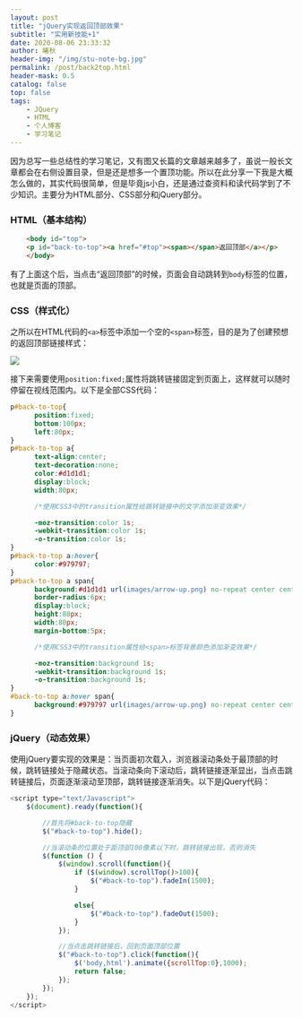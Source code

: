```yaml
---
layout: post
title: "jQuery实现返回顶部效果"
subtitle: "实用新技能+1"
date: 2020-08-06 23:33:32
author: 曦秋
header-img: "/img/stu-note-bg.jpg"
permalink: /post/back2top.html
header-mask: 0.5
catalog: false
top: false
tags: 
    - JQuery
    - HTML
    - 个人博客
    - 学习笔记
---
```


因为总写一些总结性的学习笔记，又有图又长篇的文章越来越多了，虽说一般长文章都会在右侧设置目录，但是还是想多一个置顶功能。所以在此分享一下我是大概怎么做的，其实代码很简单，但是毕竟js小白，还是通过查资料和读代码学到了不少知识。主要分为HTML部分、CSS部分和jQuery部分。

### HTML（基本结构）

``` html
    <body id="top">
    <p id="back-to-top"><a href="#top"><span></span>返回顶部</a></p>
    </body>
```

有了上面这个后，当点击“返回顶部”的时候，页面会自动跳转到`body`标签的位置，也就是页面的顶部。

### CSS（样式化）

之所以在HTML代码的`<a>`标签中添加一个空的`<span>`标签，目的是为了创建预想的返回顶部链接样式：

![](https://cdn.jsdelivr.net/gh/DanLCJ/danliublog@master/img/in-post/back2top/back2top.png)

接下来需要使用`position:fixed;`属性将跳转链接固定到页面上，这样就可以随时停留在视线范围内。以下是全部CSS代码：

``` CSS
p#back-to-top{
      position:fixed;
      bottom:100px;
      left:80px;
}
p#back-to-top a{
      text-align:center;
      text-decoration:none;
      color:#d1d1d1;
      display:block;
      width:80px;

      /*使用CSS3中的transition属性给跳转链接中的文字添加渐变效果*/

      -moz-transition:color 1s;
      -webkit-transition:color 1s;
      -o-transition:color 1s;
}
p#back-to-top a:hover{
      color:#979797;
}
p#back-to-top a span{
      background:#d1d1d1 url(images/arrow-up.png) no-repeat center center;
      border-radius:6px;
      display:block;
      height:80px;
      width:80px;
      margin-bottom:5px;

      /*使用CSS3中的transition属性给<span>标签背景颜色添加渐变效果*/

      -moz-transition:background 1s;
      -webkit-transition:background 1s;
      -o-transition:background 1s;
}
#back-to-top a:hover span{
      background:#979797 url(images/arrow-up.png) no-repeat center center;
}
```

### jQuery（动态效果）

使用jQuery要实现的效果是：当页面初次载入，浏览器滚动条处于最顶部的时候，跳转链接处于隐藏状态。当滚动条向下滚动后，跳转链接逐渐显出，当点击跳转链接后，页面逐渐滚动至顶部，跳转链接逐渐消失。以下是jQuery代码：

``` javascript
<script type="text/Javascript">
    $(document).ready(function(){

        //首先将#back-to-top隐藏
        $("#back-to-top").hide();

        //当滚动条的位置处于距顶部100像素以下时，跳转链接出现，否则消失
        $(function () {
            $(window).scroll(function(){
                if ($(window).scrollTop()>100){
                    $("#back-to-top").fadeIn(1500);
                }

                else{
                    $("#back-to-top").fadeOut(1500);
                }
            });

            //当点击跳转链接后，回到页面顶部位置
            $("#back-to-top").click(function(){
                $('body,html').animate({scrollTop:0},1000);
                return false;
            });
        });
    });
</script>
```